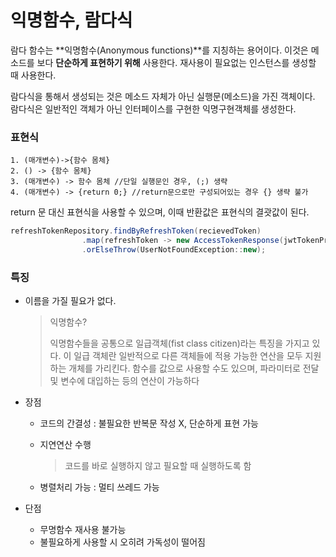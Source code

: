 # 익명함수, 람다식

람다 함수는 **익명함수(Anonymous functions)**를 지칭하는 용어이다. 이것은 메소드를 보다 **단순하게 표현하기 위해** 사용한다. 재사용이 필요없는 인스턴스를 생성할 때 사용한다.



람다식을 통해서 생성되는 것은 메소드 자체가 아닌 실행문(메소드)을 가진 객체이다. 람다식은 일반적인 객체가 아닌 인터페이스를 구현한 익명구현객체를 생성한다.



### 표현식

```
1. (매개변수)->{함수 몸체}
2. () -> {함수 몸체}
3. (매개변수) -> 함수 몸체 //단일 실행문인 경우, (;) 생략
4. (매개변수) -> {return 0;} //return문으로만 구성되어있는 경우 {} 생략 불가
```

return 문 대신 표현식을 사용할 수 있으며, 이때 반환값은 표현식의 결괏값이 된다.



```java
refreshTokenRepository.findByRefreshToken(recievedToken) 
                .map(refreshToken -> new AccessTokenResponse(jwtTokenProvider.generateAccessToken(refreshToken.getEmail())))
                .orElseThrow(UserNotFoundException::new);
```





### 특징

+ 이름을 가질 필요가 없다.

  > 익명함수?
  >
  > 익명함수들을 공통으로 일급객체(fist class citizen)라는 특징을 가지고 있다. 이 일급 객체란 일반적으로 다른 객체들에 적용 가능한 연산을 모두 지원하는 개체를 가리킨다. 함수를 값으로 사용할 수도 있으며, 파라미터로 전달 및 변수에 대입하는 등의 연산이 가능하다

+ 장점

  + 코드의 간결성 : 불필요한 반복문 작성 X, 단순하게 표현 가능

  + 지연연산 수행

    > 코드를 바로 실행하지 않고 필요할 때 실행하도록 함

  + 병렬처리 가능 : 멀티 쓰레드 가능

+ 단점

  + 무명함수 재사용 불가능
  + 불필요하게 사용할 시 오히려 가독성이 떨어짐



